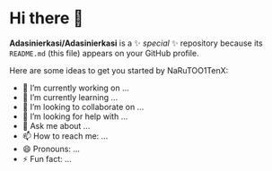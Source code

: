 # Hi there 👋

**Adasinierkasi/Adasinierkasi** is a ✨ _special_ ✨ repository because its `README.md` (this file) appears on your GitHub profile.

Here are some ideas to get you started by NaRuTOO1TenX: 

- 🔭 I’m currently working on ...
- 🌱 I’m currently learning ...
- 👯 I’m looking to collaborate on ...
- 🤔 I’m looking for help with ...
- 💬 Ask me about ...
- 📫 How to reach me: ...
- 😄 Pronouns: ...
- ⚡ Fun fact: ...
